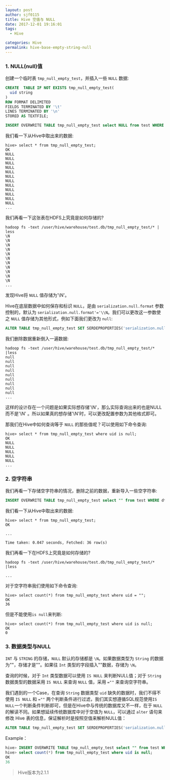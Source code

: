 ```yaml
---
layout: post
author: sjf0115
title: Hive 空值与 NULL
date: 2017-12-01 19:16:01
tags:
  - Hive

categories: Hive
permalink: hive-base-empty-string-null
---
```


### 1. NULL(null)值

创建一个临时表 `tmp_null_empty_test`，并插入一些 `NULL` 数据:
```sql
CREATE  TABLE IF NOT EXISTS tmp_null_empty_test(
  uid string
)
ROW FORMAT DELIMITED
FIELDS TERMINATED BY '\t'
LINES TERMINATED BY '\n'
STORED AS TEXTFILE;

INSERT OVERWRITE TABLE tmp_null_empty_test select NULL from test WHERE dt = '20171016';
```
我们看一下从Hive中取出来的数据:
```
hive> select * from tmp_null_empty_test;
OK
NULL
NULL
NULL
NULL
NULL
NULL
NULL
NULL
NULL
NULL
NULL
NULL
...
```
我们再看一下这张表在HDFS上究竟是如何存储的?
```
hadoop fs -text /user/hive/warehouse/test.db/tmp_null_empty_test/* | less
\N
\N
\N
\N
\N
\N
\N
\N
\N
\N
\N
...
```
发现Hive将 `NULL` 值存储为'\N'。

Hive在底层数据中如何保存和标识 `NULL`，是由 `serialization.null.format` 参数控制的，默认为 `serialization.null.format'='\\N`。我们可以更改这一参数使之 `NULL` 值存储为其他形式，例如下面我们更改为 `null`:
```sql
ALTER TABLE tmp_null_empty_test SET SERDEPROPERTIES('serialization.null.format' = 'null');
```
我们删除数据重新倒入一遍数据:
```
hadoop fs -text /user/hive/warehouse/test.db/tmp_null_empty_test/* |less
null
null
null
null
null
null
null
null
null
...
```
这样的设计存在一个问题是如果实际想存储'\N'，那么实际查询出来的也是NULL而不是'\N' 。所以如果真的想存储'\N'时，可以更改配置参数为其他格式即可。

那我们在Hive中如何查询等于 `NULL` 的那些值呢？可以使用如下命令查询:
```
hive> select * from tmp_null_empty_test where uid is null;
OK
NULL
NULL
NULL
NULL
NULL
...
```

### 2. 空字符串

我们再看一下存储空字符串的情况，删除之前的数据，重新导入一些空字符串:
```sql
INSERT OVERWRITE TABLE tmp_null_empty_test select "" from test WHERE dt = '20171016';
```
我们看一下从Hive中取出来的数据:
```
hive> select * from tmp_null_empty_test;
OK

...

Time taken: 0.047 seconds, Fetched: 36 row(s)
```
我们再看一下在HDFS上究竟是如何存储的?
```
hadoop fs -text /user/hive/warehouse/test.db/tmp_null_empty_test/* |less

...

```
对于空字符串我们使用如下命令查询:
```
hive> select count(*) from tmp_null_empty_test where uid = "";
OK
36
```
但是不能使用`is null`来判断:
```
hive> select count(*) from tmp_null_empty_test where uid is null;
OK
0
```
### 3. 数据类型与NULL

`INT` 与 `STRING` 的存储，`NULL` 默认的存储都是 `\N`。如果数据类型为 `String` 的数据为""，存储才是""。如果往 `Int` 类型的字段插入""数据，存储为 `\N`。

查询的时候，对于 `Int` 类型数据可以使用 `IS NULL` 来判断NULL值；对于 `String` 数据类型的数据采用 `IS NULL` 来查询 `NULL` 值，采用 `=""` 来查询空字符串。

我们遇到的一个Case，在查询 `String` 数据类型 `uid` 缺失的数据时，我们不得不使用 `IS NULL` 和 `=""` 两个判断条件进行过滤，我们其实想遵循SQL规范使用`IS NULL`一个判断条件判断即可，但是在Hive中与传统的数据库又不一样，在于 `NULL` 的解读不同。如果想延续传统数据库中对于空值为 `NULL`，可以通过 `alter` 语句来修改 Hive 表的信息，保证解析时是按照空值来解析NULL值：
```sql
ALTER TABLE tmp_null_empty_test SET SERDEPROPERTIES('serialization.null.format' = '');
```
Example：
```sql
hive> INSERT OVERWRITE TABLE tmp_null_empty_test select "" from test WHERE dt = '20171016';
hive> select count(*) from tmp_null_empty_test where uid is null;
OK
36
```

> Hive版本为2.1.1
